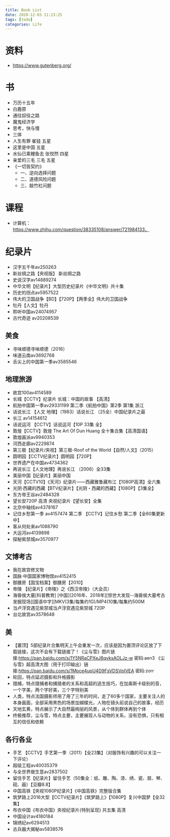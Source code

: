 ```yaml
---
title: Book List
date: 2020-12-03 11:23:25
tags: [todo]
categories: Life
---
```

# 资料
- https://www.gutenberg.org/

# 书
- 万历十五年
- 白鹿原
- 通往奴役之路
- 魔鬼经济学
- 思考，快与慢
- 三体
- 人生有罪 崔娃 五星
- 这里是中国 五星
- 水仙已乘鲤鱼去 张悦然 四星
- 亲爱的三毛 三毛 五星
- 《一切皆契约》
  - 一、逆向选择问题
  - 二、道德风险问题
  - 三、敲竹杠问题

# 课程
- 计算机： https://www.zhihu.com/question/38335108/answer/721984133，

# 纪录片
- 汉字五千年av250263
- 新丝绸之路【央视版】 新丝绸之路
- 史说汉字av14889274
- 中华文明【纪录片】大型历史纪录片《中华文明》共十集
- 历史的拐点av5957522
- 伟大的卫国战争【BD】【720P】【两季全】伟大的卫国战争
- 牡丹【人文】牡丹
- 聆听中国av24074957
- 古代奇迹 av20208539

## 美食
- 寻味顺德寻味顺德（2016）
- 味道云南av3692768
- 舌尖上的中国第一季av3585546

## 地理旅游
- 故宫100av4114589
- 长城【CCTV】纪录片  长城：中国的故事  【高清】
- 航拍中国第一季av29331199 第二季《航拍中国》第2季 第1集 浙江
- 话说长江 【人文 地理】（1983）话说长江 （25全）中国纪录片之最
- 长江 av14154612
- 话说运河 【CCTV】话说运河【10P 33集 全】
- 敦煌【CCTV】敦煌 The Art Of Dun Huang 全十集合集【高清国语】
- 敦煌画派av9940353
- 河西走廊av2229874
- 第三极【纪录片/央视】第三极-Roof of the World【自然/人文】（2015）
- 圆明园【CCTV纪录片】圆明园【720P】
- 世界遗产在中国av4734362
- 再说长江【人文地理】再说长江 （2006）全33集
- 美丽中国【纪录片】美丽中国
- 天河【CCTV10】《天河》纪录片——西藏雅鲁藏布江【1080P高清】全六集
- 光阴·西藏的西藏【BTV纪录片】【光阴・西藏的西藏】【1080P】【3集全】
- 东方帝王谷av2484328
- 望长安720P 高清 央视纪录片【望长安】全集
- 北京中轴线av4378167
- 记住乡愁第一季 av4157474 第二季 【CCTV】记住乡愁 第二季【全60集更新中】
- 客从何处来av1088790
- 大运河av4139898
- 探秘紫禁城av3570977

## 文博考古
- 我在故宫修文物
- 国脉·中国国家博物馆av4152415
- 御膳房【国宝档案】御膳房【2010】
- 帝陵 【纪录片】《帝陵》之《西汉帝陵》（大会员）
- 海昏侯大墓[科普教育] [中国][2016年、2018年][惊世大发现--海昏侯大墓考古发掘现场][国语中字][MKV(3集/每集约1G)/MP4(10集/每集约500M
- 当卢浮宫遇见紫禁城当卢浮宫遇见紫禁城 720P
- 台北故宫av3578648

## 美
- 【置顶】5部纪录片合集明天上午会重发一次，应该是因为置顶评论区放了下载链接，这次不会有下载链接了！《尘与雪》图片链接:https://pan.baidu.com/s/1Y5NRaCPXeJ8qvksAOLJz-w  密码:aen3
《尘与雪》超高清大图（用于打印输出）链接:https://pan.baidu.com/s/1Mpce4upU4D9FsVDSVpIVEA  密码:zorr
- 轮回，特点延迟摄影和升格摄影
- 猎捕，特点猎捕者和捕猎者的关系和高超的逃生技巧，在加奥斯卡级别的音，一个字美，两个字好美，三个字特别美
- 人类，特点法国摄影师用了用了三年的时间，走了60多个国家，主要关注人的本身画面，全部采用黑色的场景加蝴蝶光，人物在镜头前说自己的故事，经历
- 天地玄黄，特点展示了大自然最绚丽的风景，从个体到群体再到个体
- 终极推荐，尘与雪，特点主要，主要展现人与动物的关系，没有恐惧，只有相互的信任和依赖

## 各行各业
- 手艺 【CCTV】手艺第一季（2011）【全23集】（对服饰有兴趣的可以关注一下评论）
- 超级工程av40035379
- 与全世界做生意av2837502
- 留住手艺【纪录片】留住手艺（50集全：纸、雕、陶、漆、绣、瓷、扇、琴、砚、画）【豆瓣8.8】
- 中国高铁【央视1080P纪录片】《中国高铁》完整版合集
- 筑梦路上2016大型【CCTV纪录片】《筑梦路上》【1080P】复兴中国梦【全32集】
- 布衣中国《布衣中国》央视纪录片{特别呈现}  共五集  高清
- 中国设计av4180184
- 锦绣纪av6294513
- 古兵器大揭秘av5838576

